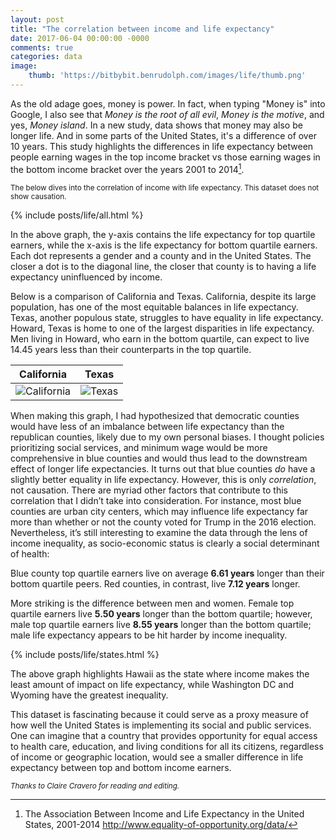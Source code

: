 ```yaml
---
layout: post
title: "The correlation between income and life expectancy"
date: 2017-06-04 00:00:00 -0000
comments: true
categories: data
image:
    thumb: 'https://bitbybit.benrudolph.com/images/life/thumb.png'
---
```


As the old adage goes, money is power. In fact, when typing "Money is" into Google, I also see that *Money is the root of all evil*, *Money is the motive*, and yes, *Money island*. In a new study, data shows that money may also be longer life. And in some parts of the United States, it's a difference of over 10 years. This study highlights the differences in life expectancy between people earning wages in the top income bracket vs those earning wages in the bottom income bracket over the years 2001 to 2014[^1]. 

<small>The below dives into the correlation of income with life expectancy. This dataset does not show causation.</small>

<!-- more -->

{% include posts/life/all.html %}

In the above graph, the y-axis contains the life expectancy for top quartile earners, while the x-axis is the life expectancy for bottom quartile earners. Each dot represents a gender and a county and in the United States. The closer a dot is to the diagonal line, the closer that county is to having a life expectancy uninfluenced by income.

Below is a comparison of California and Texas. California, despite its large population, has one of the most equitable balances in life expectancy. Texas, another populous state, struggles to have equality in life expectancy. Howard, Texas is home to one of the largest disparities in life expectancy. Men living in Howard, who earn in the bottom quartile, can expect to live 14.45 years less than their counterparts in the top quartile.

| California | Texas |
|------|---|
| ![California](/images/life/california.png) | ![Texas](/images/life/texas.png) |

When making this graph, I had hypothesized that democratic counties would have less of an imbalance between life expectancy than the republican counties, likely due to my own personal biases. I thought policies prioritizing social services, and minimum wage would be more comprehensive in blue counties and would thus lead to the downstream effect of longer life expectancies. It turns out that blue counties _do_ have a slightly better equality in life expectancy. However, this is only _correlation_, not causation. There are myriad other factors that contribute to this correlation that I didn’t take into consideration. For instance, most blue counties are urban city centers, which may influence life expectancy far more than whether or not the county voted for Trump in the 2016 election. Nevertheless, it’s still interesting to examine the data through the lens of income inequality, as socio-economic status is clearly a social determinant of health:

Blue county top quartile earners live on average **6.61 years** longer than their bottom quartile peers. Red counties, in contrast, live **7.12 years** longer.

More striking is the difference between men and women. Female top quartile earners live **5.50 years** longer than the bottom quartile; however, male top quartile earners live **8.55 years** longer than the bottom quartile; male life expectancy appears to be hit harder by income inequality.

{% include posts/life/states.html %}

The above graph highlights Hawaii as the state where income makes the least amount of impact on life expectancy, while Washington DC and Wyoming have the greatest inequality.

This dataset is fascinating because it could serve as a proxy measure of how well the United States is implementing its social and public services. One can imagine that a country that provides opportunity for equal access to health care, education, and living conditions for all its citizens, regardless of income or geographic location, would see a smaller difference in life expectancy between top and bottom income earners.

*<small>Thanks to Claire Cravero for reading and editing.</small>*

[^1]: The Association Between Income and Life Expectancy in the United States, 2001-2014 http://www.equality-of-opportunity.org/data/


